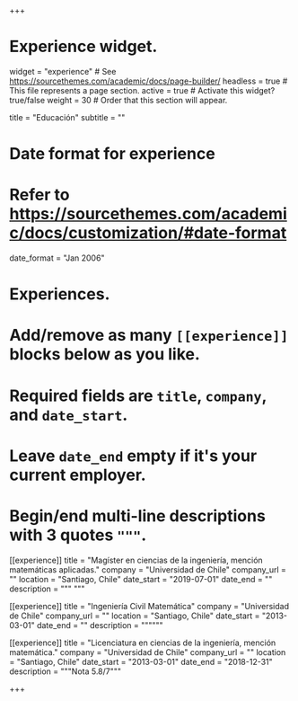 +++
# Experience widget.
widget = "experience"  # See https://sourcethemes.com/academic/docs/page-builder/
headless = true  # This file represents a page section.
active = true  # Activate this widget? true/false
weight = 30  # Order that this section will appear.

title = "Educación"
subtitle = ""

# Date format for experience
#   Refer to https://sourcethemes.com/academic/docs/customization/#date-format
date_format = "Jan 2006"

# Experiences.
#   Add/remove as many `[[experience]]` blocks below as you like.
#   Required fields are `title`, `company`, and `date_start`.
#   Leave `date_end` empty if it's your current employer.
#   Begin/end multi-line descriptions with 3 quotes `"""`.
[[experience]]
  title = "Magíster en ciencias de la ingeniería, mención matemáticas aplicadas."
  company = "Universidad de Chile"
  company_url = ""
  location = "Santiago, Chile"
  date_start = "2019-07-01"
  date_end = ""
  description = """
  """

[[experience]]
  title = "Ingeniería Civil Matemática"
  company = "Universidad de Chile"
  company_url = ""
  location = "Santiago, Chile"
  date_start = "2013-03-01"
  date_end = ""
  description = """"""

[[experience]]
  title = "Licenciatura en ciencias de la ingeniería, mención matemática."
  company = "Universidad de Chile"
  company_url = ""
  location = "Santiago, Chile"
  date_start = "2013-03-01"
  date_end = "2018-12-31"
  description = """Nota 5.8/7"""

+++
